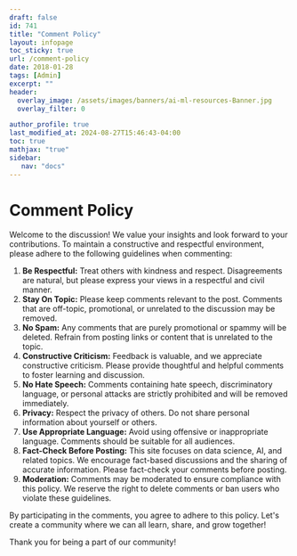 ```yaml
---
draft: false
id: 741    
title: "Comment Policy"
layout: infopage
toc_sticky: true
url: /comment-policy
date: 2018-01-28
tags: [Admin]
excerpt: ""
header:
  overlay_image: /assets/images/banners/ai-ml-resources-Banner.jpg
  overlay_filter: 0

author_profile: true
last_modified_at: 2024-08-27T15:46:43-04:00
toc: true
mathjax: "true"
sidebar:
   nav: "docs"
---
```


# Comment Policy

Welcome to the discussion! We value your insights and look forward to your contributions. To maintain a constructive and respectful environment, please adhere to the following guidelines when commenting:

1. **Be Respectful:** Treat others with kindness and respect. Disagreements are natural, but please express your views in a respectful and civil manner.
2. **Stay On Topic:** Please keep comments relevant to the post. Comments that are off-topic, promotional, or unrelated to the discussion may be removed.
3. **No Spam:** Any comments that are purely promotional or spammy will be deleted. Refrain from posting links or content that is unrelated to the topic.
4. **Constructive Criticism:** Feedback is valuable, and we appreciate constructive criticism. Please provide thoughtful and helpful comments to foster learning and discussion.
5. **No Hate Speech:** Comments containing hate speech, discriminatory language, or personal attacks are strictly prohibited and will be removed immediately.
6. **Privacy:** Respect the privacy of others. Do not share personal information about yourself or others.
7. **Use Appropriate Language:** Avoid using offensive or inappropriate language. Comments should be suitable for all audiences.
8. **Fact-Check Before Posting:** This site focuses on data science, AI, and related topics. We encourage fact-based discussions and the sharing of accurate information. Please fact-check your comments before posting.
9. **Moderation:** Comments may be moderated to ensure compliance with this policy. We reserve the right to delete comments or ban users who violate these guidelines.

By participating in the comments, you agree to adhere to this policy. Let's create a community where we can all learn, share, and grow together!

Thank you for being a part of our community!
